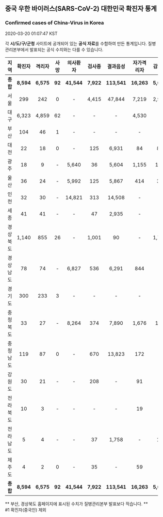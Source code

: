 
## 중국 우한 바이러스(SARS-CoV-2) 대한민국 확진자 통계
### Confirmed cases of China-Virus in Korea
2020-03-20 01:07:47 KST

각 **시/도/구/군청** 사이트에 공개되어 있는 **공식 자료**를 수합하여 만든 통계입니다.
질병관리본부에서 발표되는 공식 수치와는 다를 수 있습니다.


|  지역  | 확진자 |  격리자  |  사망  |  의사환자  |  검사중  |  결과음성  |  자가격리자  |  감시중  |  감시해제  |  퇴원  |
|:------:|:------:|:--------:|:--------:|:----------:|:--------:|:----------------:|:------------:|:--------:|:----------:|:--:|
|**총합**|**8,594**|**6,575**|**92**|**41,544**|**7,922**|**113,541**|**16,263**|**5,084**|**15,907**|**1,927**|**52,259**|
|서울|299|242|0|-|4,415|47,844|7,219|2,924|4,295|57|52,259|
|대구|6,323|4,859|62|-|-|-|4,530|-|-|1,402|-|
|부산|104|46|1|-|-|-|-|-|-|57|-|
|대전|22|18|0|-|125|6,931|84|84|415|4|-|
|광주|18|9|-|5,640|36|5,604|1,155|104|1,051|9|-|
|울산|36|24|-|5,992|125|5,867|414|32|382|12|-|
|인천|32|30|-|14,821|313|14,508|-|-|-|2|-|
|세종|41|41|-|-|47|2,935|-|-|-|-|-|
|경상북도|1,140|855|26|-|1,001|90|-|1,774|8,030|259|-|
|경상남도|78|74|-|6,827|536|6,291|844|-|-|4|-|
|경기도|300|233|3|-|-|-|-|-|-|64|-|
|충청북도|33|27|-|8,264|374|7,890|1,676|148|1,528|6|-|
|충청남도|119|87|0|-|670|13,823|172|-|-|32|-|
|강원도|30|21|-|-|208|-|91|-|-|9|-|
|전라북도|10|3|-|-|-|-|19|-|-|7|-|
|전라남도|5|4|-|-|37|1,758|-|18|206|1|-|
|제주도|4|2|0|-|35|-|59|-|-|2|-|
|**총합**|**8,594**|**6,575**|**92**|**41,544**|**7,922**|**113,541**|**16,263**|**5,084**|**15,907**|**1,927**|**52,259**|


** 부산, 경상북도 홈페이지에 표시된 수치가 질병관리본부 발표보다 적습니다. **<br>
#1 확진자(중국인) 제외
    
